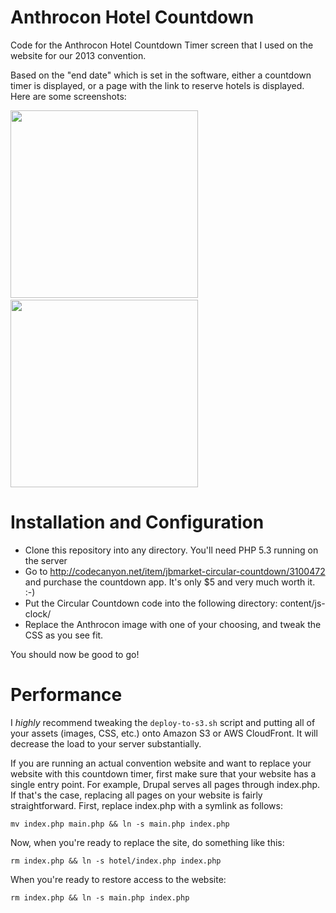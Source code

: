 Anthrocon Hotel Countdown
=========================

Code for the Anthrocon Hotel Countdown Timer screen that I used on the website for our 2013 convention.

Based on the "end date" which is set in the software, either a countdown timer is displayed, or a page 
with the link to reserve hotels is displayed.  Here are some screenshots:

<img src="https://raw.github.com/dmuth/anthrocon-hotel-countdown/master/screenshot-anthrocon-hotel-countdown-timer.png" width="300" />
&nbsp;
<img src="https://raw.github.com/dmuth/anthrocon-hotel-countdown/master/screenshot-anthrocon-hotel-countdown-open.png" 
width="300" />


Installation and Configuration
==============================

- Clone this repository into any directory.  You'll need PHP 5.3 running on the server
- Go to http://codecanyon.net/item/jbmarket-circular-countdown/3100472 and purchase 
  the countdown app.  It's only $5 and very much worth it. :-)
- Put the Circular Countdown code into the following directory: content/js-clock/
- Replace the Anthrocon image with one of your choosing, and tweak the CSS as you see fit.

You should now be good to go!


Performance
===========

I *highly* recommend tweaking the `deploy-to-s3.sh` script and putting all of your 
assets (images, CSS, etc.) onto Amazon S3 or AWS CloudFront.  It will decrease the 
load to your server substantially.

If you are running an actual convention website and want to replace your website with this 
countdown timer, first make sure that your website has a single entry point. For example, 
Drupal serves all pages through index.php.  If that's the case, replacing all pages on 
your website is fairly straightforward.  First, replace index.php with a symlink as follows:

`mv index.php main.php && ln -s main.php index.php`

Now, when you're ready to replace the site, do something like this:

`rm index.php && ln -s hotel/index.php index.php`

When you're ready to restore access to the website:

`rm index.php && ln -s main.php index.php`



